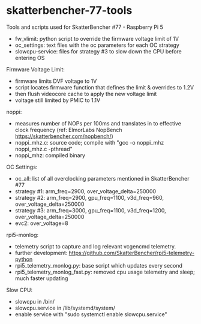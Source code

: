# skatterbencher-77-tools
Tools and scripts used for SkatterBencher #77 - Raspberry Pi 5

- fw_vlimit: python script to override the firmware voltage limit of 1V
- oc_settings: text files with the oc parameters for each OC strategy
- slowcpu-service: files for strategy #3 to slow down the CPU before entering OS

Firmware Voltage Limit:
- firmware limits DVF voltage to 1V
- script locates firmware function that defines the limit & overrides to 1.2V
- then flush videocore cache to apply the new voltage limit
- voltage still limited by PMIC to 1.1V

noppi:
- measures number of NOPs per 100ms and translates in to effective clock frequency (ref: ElmorLabs NopBench https://skatterbencher.com/nopbench/)
- noppi_mhz.c: source code; compile with "gcc -o noppi_mhz noppi_mhz.c -pthread"
- noppi_mhz: compiled binary

OC Settings:
- oc_all: list of all overclocking parameters mentioned in SkatterBencher #77
- strategy #1: arm_freq=2900, over_voltage_delta=250000
- strategy #2: arm_freq=2900, gpu_freq=1100, v3d_freq=960, over_voltage_delta=250000
- strategy #3: arm_freq=3000, gpu_freq=1100, v3d_freq=1200, over_voltage_delta=250000
- evc2: over_voltage=8

rpi5-monlog:
- telemetry script to capture and log relevant vcgencmd telemetry.
- further development: https://github.com/SkatterBencher/rpi5-telemetry-python
- rpi5_telemetry_monlog.py: base script which updates every second
- rpi5_telemetry_monlog_fast.py: removed cpu usage telemetry and sleep; much faster updating

Slow CPU:
- slowcpu in /bin/
- slowcpu.service in /lib/systemd/system/
- enable service with "sudo systemctl enable slowcpu.service"
